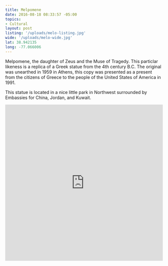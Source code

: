 ```yaml
---
title: Melpomene
date: 2016-08-18 08:33:57 -05:00
topics:
- Cultural
layout: post
listing: '/uploads/melo-listing.jpg'
wide: '/uploads/melo-wide.jpg'
lat: 38.942135
long: -77.066006
---
```


Melpomene, the daughter of Zeus and the Muse of Tragedy. This particlar likeness is a replica of a Greek statue from the 4th century B.C. The original was unearthed in 1959 in Athens, this copy was presented as a present from the citizens of Greece to the people of the United States of America in 1991.

This statue is located in a nice little park in Northwest surrounded by Embassies for China, Jordan, and Kuwait.

<!-- more -->

<iframe width='100%' height='500px' frameBorder='0' src='https://a.tiles.mapbox.com/v4/dai.nh278b2d/attribution,zoompan.html?access_token=pk.eyJ1IjoiZGFpIiwiYSI6IkZsZ0hqcDAifQ.xT3JeLA3cXqgN3HBwoxgAA#19/{{ post.lat }}/{{ post.long }}'></iframe>

